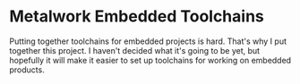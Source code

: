 # Metalwork Embedded Toolchains

Putting together toolchains for embedded projects is hard. That's why I put
together this project. I haven't decided what it's going to be yet, but
hopefully it will make it easier to set up toolchains for working on embedded
products.
